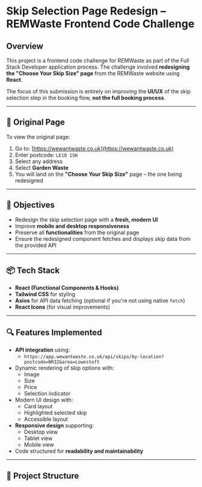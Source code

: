 # Skip Selection Page Redesign – REMWaste Frontend Code Challenge

## Overview

This project is a frontend code challenge for REMWaste as part of the Full Stack Developer application process. The challenge involved **redesigning the "Choose Your Skip Size" page** from the REMWaste website using **React**.

The focus of this submission is entirely on improving the **UI/UX** of the skip selection step in the booking flow, **not the full booking process**.

---

## 🔗 Original Page

To view the original page:
1. Go to: [https://wewantwaste.co.uk](https://wewantwaste.co.uk)
2. Enter postcode: `LE10 1SH`
3. Select any address
4. Select **Garden Waste**
5. You will land on the **"Choose Your Skip Size"** page – the one being redesigned

---

## 🎯 Objectives

- Redesign the skip selection page with a **fresh, modern UI**
- Improve **mobile and desktop responsiveness**
- Preserve all **functionalities** from the original page
- Ensure the redesigned component fetches and displays skip data from the provided API

---

## 📦 Tech Stack

- **React (Functional Components & Hooks)**
- **Tailwind CSS** for styling
- **Axios** for API data fetching (optional if you're not using native `fetch`)
- **React Icons** (for visual improvements)

---

## 🔍 Features Implemented

- **API integration** using:
  - `https://app.wewantwaste.co.uk/api/skips/by-location?postcode=NR32&area=Lowestoft`
- Dynamic rendering of skip options with:
  - Image
  - Size
  - Price
  - Selection indicator
- Modern UI design with:
  - Card layout
  - Highlighted selected skip
  - Accessible layout
- **Responsive design** supporting:
  - Desktop view
  - Tablet view
  - Mobile view
- Code structured for **readability and maintainability**

---

## 📁 Project Structure

